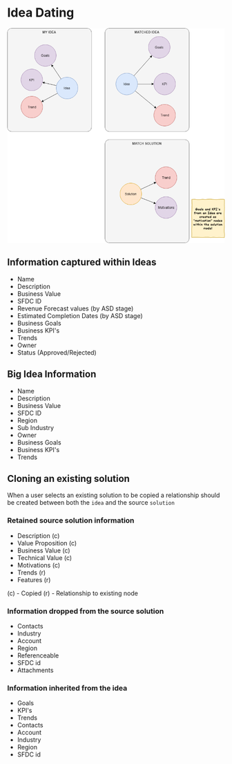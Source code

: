 # Idea Dating

![](images/dataModel.png)<br>

## Information captured within Ideas


- Name
- Description
- Business Value
- SFDC ID
- Revenue Forecast values (by ASD stage)
- Estimated Completion Dates (by ASD stage)
- Business Goals
- Business KPI's
- Trends
- Owner
- Status (Approved/Rejected)

## Big Idea Information

- Name
- Description
- Business Value
- SFDC ID
- Region
- Sub Industry
- Owner
- Business Goals
- Business KPI's
- Trends


## Cloning an existing solution

When a user selects an existing solution to be copied a relationship should be created between both the `idea` and the source `solution`<br>



### Retained source solution information

- Description (c)
- Value Proposition (c)
- Business Value (c)
- Technical Value (c)
- Motivations (c)
- Trends (r)
- Features (r)

(c) - Copied
(r) - Relationship to existing node

### Information dropped from the source solution

- Contacts
- Industry
- Account
- Region
- Referenceable
- SFDC id
- Attachments

### Information inherited from the idea

- Goals
- KPI's
- Trends
- Contacts
- Account
- Industry
- Region
- SFDC id
